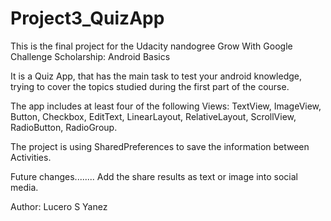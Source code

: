 # Project3_QuizApp

This is the final project for the Udacity nandogree
Grow With Google Challenge Scholarship: Android Basics

It is a Quiz App, that has the main task to test your android knowledge, trying to cover the topics studied during the
first part of the course.

The app includes at least four of the following Views: TextView, ImageView, Button, Checkbox, EditText, LinearLayout, 
RelativeLayout, ScrollView, RadioButton, RadioGroup.

The project is using SharedPreferences to save the information between Activities.

Future changes........
Add the share results as text or image into social media.

Author: Lucero S Yanez
